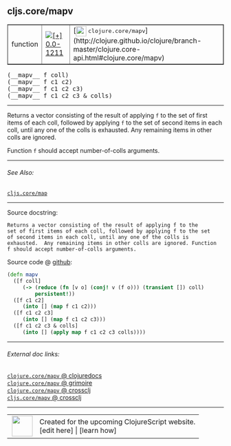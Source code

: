 ## cljs.core/mapv



 <table border="1">
<tr>
<td>function</td>
<td><a href="https://github.com/cljsinfo/cljs-api-docs/tree/0.0-1211"><img valign="middle" alt="[+] 0.0-1211" title="Added in 0.0-1211" src="https://img.shields.io/badge/+-0.0--1211-lightgrey.svg"></a> </td>
<td>
[<img height="24px" valign="middle" src="http://i.imgur.com/1GjPKvB.png"> <samp>clojure.core/mapv</samp>](http://clojure.github.io/clojure/branch-master/clojure.core-api.html#clojure.core/mapv)
</td>
</tr>
</table>


 <samp>
(__mapv__ f coll)<br>
</samp>
 <samp>
(__mapv__ f c1 c2)<br>
</samp>
 <samp>
(__mapv__ f c1 c2 c3)<br>
</samp>
 <samp>
(__mapv__ f c1 c2 c3 & colls)<br>
</samp>

---

Returns a vector consisting of the result of applying `f` to the set of first
items of each coll, followed by applying `f` to the set of second items in each
coll, until any one of the colls is exhausted. Any remaining items in other
colls are ignored.

Function `f` should accept number-of-colls arguments.



---


###### See Also:

[`cljs.core/map`](../cljs.core/map.md)<br>

---


Source docstring:

```
Returns a vector consisting of the result of applying f to the
set of first items of each coll, followed by applying f to the set
of second items in each coll, until any one of the colls is
exhausted.  Any remaining items in other colls are ignored. Function
f should accept number-of-colls arguments.
```


Source code @ [github](https://github.com/clojure/clojurescript/blob/r2657/src/cljs/cljs/core.cljs#L3935-L3949):

```clj
(defn mapv
  ([f coll]
     (-> (reduce (fn [v o] (conj! v (f o))) (transient []) coll)
         persistent!))
  ([f c1 c2]
     (into [] (map f c1 c2)))
  ([f c1 c2 c3]
     (into [] (map f c1 c2 c3)))
  ([f c1 c2 c3 & colls]
     (into [] (apply map f c1 c2 c3 colls))))
```

<!--
Repo - tag - source tree - lines:

 <pre>
clojurescript @ r2657
└── src
    └── cljs
        └── cljs
            └── <ins>[core.cljs:3935-3949](https://github.com/clojure/clojurescript/blob/r2657/src/cljs/cljs/core.cljs#L3935-L3949)</ins>
</pre>

-->

---



###### External doc links:

[`clojure.core/mapv` @ clojuredocs](http://clojuredocs.org/clojure.core/mapv)<br>
[`clojure.core/mapv` @ grimoire](http://conj.io/store/v1/org.clojure/clojure/1.7.0-beta3/clj/clojure.core/mapv/)<br>
[`clojure.core/mapv` @ crossclj](http://crossclj.info/fun/clojure.core/mapv.html)<br>
[`cljs.core/mapv` @ crossclj](http://crossclj.info/fun/cljs.core.cljs/mapv.html)<br>

---

 <table>
<tr><td>
<img valign="middle" align="right" width="48px" src="http://i.imgur.com/Hi20huC.png">
</td><td>
Created for the upcoming ClojureScript website.<br>
[edit here] | [learn how]
</td></tr></table>

[edit here]:https://github.com/cljsinfo/cljs-api-docs/blob/master/cljsdoc/cljs.core/mapv.cljsdoc
[learn how]:https://github.com/cljsinfo/cljs-api-docs/wiki/cljsdoc-files

<!--

This information was too distracting to show to readers, but I'll leave it
commented here since it is helpful to:

- pretty-print the data used to generate this document
- and show how to retrieve that data



The API data for this symbol:

```clj
{:description "Returns a vector consisting of the result of applying `f` to the set of first\nitems of each coll, followed by applying `f` to the set of second items in each\ncoll, until any one of the colls is exhausted. Any remaining items in other\ncolls are ignored.\n\nFunction `f` should accept number-of-colls arguments.",
 :ns "cljs.core",
 :name "mapv",
 :signature ["[f coll]"
             "[f c1 c2]"
             "[f c1 c2 c3]"
             "[f c1 c2 c3 & colls]"],
 :history [["+" "0.0-1211"]],
 :type "function",
 :related ["cljs.core/map"],
 :full-name-encode "cljs.core/mapv",
 :source {:code "(defn mapv\n  ([f coll]\n     (-> (reduce (fn [v o] (conj! v (f o))) (transient []) coll)\n         persistent!))\n  ([f c1 c2]\n     (into [] (map f c1 c2)))\n  ([f c1 c2 c3]\n     (into [] (map f c1 c2 c3)))\n  ([f c1 c2 c3 & colls]\n     (into [] (apply map f c1 c2 c3 colls))))",
          :title "Source code",
          :repo "clojurescript",
          :tag "r2657",
          :filename "src/cljs/cljs/core.cljs",
          :lines [3935 3949]},
 :full-name "cljs.core/mapv",
 :clj-symbol "clojure.core/mapv",
 :docstring "Returns a vector consisting of the result of applying f to the\nset of first items of each coll, followed by applying f to the set\nof second items in each coll, until any one of the colls is\nexhausted.  Any remaining items in other colls are ignored. Function\nf should accept number-of-colls arguments."}

```

Retrieve the API data for this symbol:

```clj
;; from Clojure REPL
(require '[clojure.edn :as edn])
(-> (slurp "https://raw.githubusercontent.com/cljsinfo/cljs-api-docs/catalog/cljs-api.edn")
    (edn/read-string)
    (get-in [:symbols "cljs.core/mapv"]))
```

-->
